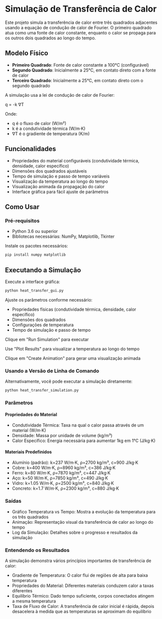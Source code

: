 # Simulação de Transferência de Calor

Este projeto simula a transferência de calor entre três quadrados adjacentes usando a equação de condução de calor de Fourier. O primeiro quadrado atua como uma fonte de calor constante, enquanto o calor se propaga para os outros dois quadrados ao longo do tempo.

## Modelo Físico

- **Primeiro Quadrado**: Fonte de calor constante a 100°C (configurável)
- **Segundo Quadrado**: Inicialmente a 25°C, em contato direto com a fonte de calor
- **Terceiro Quadrado**: Inicialmente a 25°C, em contato direto com o segundo quadrado

A simulação usa a lei de condução de calor de Fourier:

q = -k ∇T

Onde:
- q é o fluxo de calor (W/m²)
- k é a condutividade térmica (W/m·K)
- ∇T é o gradiente de temperatura (K/m)

## Funcionalidades

- Propriedades do material configuráveis (condutividade térmica, densidade, calor específico)
- Dimensões dos quadrados ajustáveis
- Tempo de simulação e passo de tempo variáveis
- Visualização da temperatura ao longo do tempo
- Visualização animada da propagação do calor
- Interface gráfica para fácil ajuste de parâmetros

## Como Usar

### Pré-requisitos

- Python 3.6 ou superior
- Bibliotecas necessárias: NumPy, Matplotlib, Tkinter

Instale os pacotes necessários:
```bash
pip install numpy matplotlib
```

## Executando a Simulação

Execute a interface gráfica:

```bash
python heat_transfer_gui.py
```

Ajuste os parâmetros conforme necessário:

- Propriedades físicas (condutividade térmica, densidade, calor específico)
- Dimensões dos quadrados
- Configurações de temperatura
- Tempo de simulação e passo de tempo

Clique em "Run Simulation" para executar

Use "Plot Results" para visualizar a temperatura ao longo do tempo

Clique em "Create Animation" para gerar uma visualização animada

### Usando a Versão de Linha de Comando

Alternativamente, você pode executar a simulação diretamente:

```bash
python heat_transfer_simulation.py
```

### Parâmetros

#### Propriedades do Material

- Condutividade Térmica: Taxa na qual o calor passa através de um material (W/m·K)
- Densidade: Massa por unidade de volume (kg/m³)
- Calor Específico: Energia necessária para aumentar 1kg em 1°C (J/kg·K)

#### Materiais Predefinidos

- Alumínio (padrão): k=237 W/m·K, ρ=2700 kg/m³, c=900 J/kg·K
- Cobre: k=400 W/m·K, ρ=8960 kg/m³, c=386 J/kg·K
- Ferro: k=80 W/m·K, ρ=7870 kg/m³, c=447 J/kg·K
- Aço: k=50 W/m·K, ρ=7850 kg/m³, c=490 J/kg·K
- Vidro: k=1.05 W/m·K, ρ=2500 kg/m³, c=840 J/kg·K
- Concreto: k=1.7 W/m·K, ρ=2300 kg/m³, c=880 J/kg·K

### Saídas

- Gráfico Temperatura vs Tempo: Mostra a evolução da temperatura para os três quadrados
- Animação: Representação visual da transferência de calor ao longo do tempo
- Log da Simulação: Detalhes sobre o progresso e resultados da simulação

### Entendendo os Resultados

A simulação demonstra vários princípios importantes de transferência de calor:

- Gradiente de Temperatura: O calor flui de regiões de alta para baixa temperatura
- Propriedades do Material: Diferentes materiais conduzem calor a taxas diferentes
- Equilíbrio Térmico: Dado tempo suficiente, corpos conectados atingem a mesma temperatura
- Taxa de Fluxo de Calor: A transferência de calor inicial é rápida, depois desacelera à medida que as temperaturas se aproximam do equilíbrio
